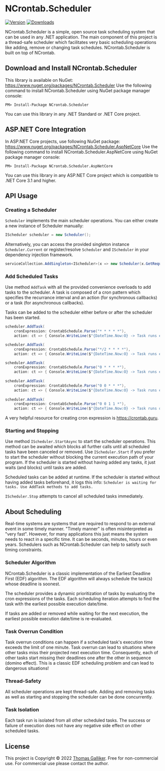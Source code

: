 # NCrontab.Scheduler
[![Version](https://img.shields.io/nuget/v/NCrontab.Scheduler.svg)](https://www.nuget.org/packages/NCrontab.Scheduler)  [![Downloads](https://img.shields.io/nuget/dt/NCrontab.Scheduler.svg)](https://www.nuget.org/packages/NCrontab.Scheduler)

NCrontab.Scheduler is a simple, open source task scheduling system that can be used in any .NET application.
The main component of this project is a thread-safe scheduler which facilitates very basic scheduling operations like adding, remove or changing task schedules.
NCrontab.Scheduler is built on top of NCrontab.

## Download and Install NCrontab.Scheduler
This library is available on NuGet: https://www.nuget.org/packages/NCrontab.Scheduler
Use the following command to install NCrontab.Scheduler using NuGet package manager console:

    PM> Install-Package NCrontab.Scheduler

You can use this library in any .NET Standard or .NET Core project.

## ASP.NET Core Integration
In ASP.NET Core projects, use following NuGet package: https://www.nuget.org/packages/NCrontab.Scheduler.AspNetCore
Use the following command to install NCrontab.Scheduler.AspNetCore using NuGet package manager console:

    PM> Install-Package NCrontab.Scheduler.AspNetCore

You can use this library in any ASP.NET Core project which is compatible to .NET Core 3.1 and higher.

## API Usage
### Creating a Scheduler
`Scheduler` implements the main scheduler operations.
You can either create a new instance of Scheduler manually:
```C#
IScheduler scheduler = new Scheduler();
```
Alternatively, you can access the provided singleton instance `Scheduler.Current` or register/resolve `Scheduler` and `IScheduler` in your dependency injection framework.
```C#
serviceCollection.AddSingleton<IScheduler>(x => new Scheduler(x.GetRequiredService<ILogger<Scheduler>>()));
```

### Add Scheduled Tasks
Use method `AddTask` with all the provided convenience overloads to add tasks to the scheduler.
A task is composed of a cron pattern which specifies the recurrance interval and an action (for synchronous callbacks) or a task (for asynchronous callbacks).

Tasks can be added to the scheduler either before or after the scheduler has been started.

```C#
scheduler.AddTask(
    cronExpression: CrontabSchedule.Parse("* * * * *"),
    action: ct => { Console.WriteLine($"{DateTime.Now:O} -> Task runs every minutes"); });

scheduler.AddTask(
    cronExpression: CrontabSchedule.Parse("*/2 * * * *"),
    action: ct => { Console.WriteLine($"{DateTime.Now:O} -> Task runs every second minute"); });

scheduler.AddTask(
    cronExpression: CrontabSchedule.Parse("0 * * * *"),
    action: ct => { Console.WriteLine($"{DateTime.Now:O} -> Task runs every hour"); });
            
scheduler.AddTask(
    cronExpression: CrontabSchedule.Parse("0 0 * * *"),
    action: ct => { Console.WriteLine($"{DateTime.Now:O} -> Task runs every day at midnight"); });
            
scheduler.AddTask(
    cronExpression: CrontabSchedule.Parse("0 0 1 1 *"),
    action: ct => { Console.WriteLine($"{DateTime.Now:O} -> Task runs on Januar 1 every year"); });    
```
A very helpful resource for creating cron expression is https://crontab.guru.

### Starting and Stopping
Use method `IScheduler.StartAsync` to start the scheduler operations.
This method can be awaited which blocks all further calls until all scheduled tasks have been canceled or removed.
Use `IScheduler.Start` if you prefer to start the scheduler without blocking the current execution path of your program.
If the scheduler is started without having added any tasks, it just waits (and blocks) until tasks are added.

Scheduled tasks can be added at runtime. If the scheduler is started without having added tasks beforehand, it logs this info: `Scheduler is waiting for tasks. Use AddTask methods to add tasks.`

`IScheduler.Stop` attempts to cancel all scheduled tasks immediately.

## About Scheduling
Real-time systems are systems that are required to respond to an external event in some timely manner.
"Timely manner" is often misinterpreted as "very fast".
However, for many applications this just means the system needs to react in a specific time. It can be seconds, minutes, hours or even years.
Schedulers such as NCrontab.Scheduler can help to satisfy such timing constraints. 

### Scheduler Algorithm
NCrontab.Scheduler is a classic implementation of the Earliest Deadline First (EDF) algorithm.
The EDF algorithm will always schedule the task(s) whose deadline is soonest.

The scheduler provides a dynamic prioritization of tasks by evaluating the cron expressions of the tasks.
Each scheduling iteration attempts to find the task with the earliest possible execution date/time.

If tasks are added or removed while waiting for the next execution, the earliest possible execution date/time is re-evaluated.

### Task Overrun Condition
Task overrun conditions can happen if a scheduled task's execution time exceeds the limit of one minute.
Task overrun can lead to situations where other tasks miss their projected next execution time.
Consequently, each of other tasks start missing their deadlines one after the other in sequence (domino effect). This is a classic EDF scheduling problem and can lead to dangerous situations!

### Thread-Safety
All scheduler operations are kept thread-safe. Adding and removing tasks as well as starting and stopping the scheduler can be done concurrently.

### Task Isolation
Each task run is isolated from all other scheduled tasks. The success or failure of execution does not have any negative side effect on other scheduled tasks.

## License
This project is Copyright &copy; 2022 [Thomas Galliker](https://ch.linkedin.com/in/thomasgalliker). Free for non-commercial use. For commercial use please contact the author.

